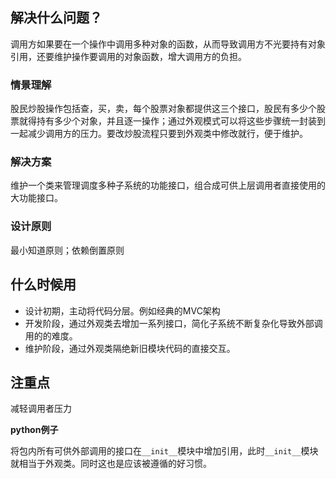 ## 解决什么问题？

调用方如果要在一个操作中调用多种对象的函数，从而导致调用方不光要持有对象引用，还要维护操作要调用的对象函数，增大调用方的负担。

### 情景理解

股民炒股操作包括查，买，卖，每个股票对象都提供这三个接口，股民有多少个股票就得持有多少个对象，并且逐一操作；通过外观模式可以将这些步骤统一封装到一起减少调用方的压力。要改炒股流程只要到外观类中修改就行，便于维护。

### 解决方案

维护一个类来管理调度多种子系统的功能接口，组合成可供上层调用者直接使用的大功能接口。

### 设计原则

最小知道原则；依赖倒置原则

## 什么时候用

- 设计初期，主动将代码分层。例如经典的MVC架构
- 开发阶段，通过外观类去增加一系列接口，简化子系统不断复杂化导致外部调用的的难度。
- 维护阶段，通过外观类隔绝新旧模块代码的直接交互。

## 注重点

减轻调用者压力

**python例子**

将包内所有可供外部调用的接口在`__init__`模块中增加引用，此时`__init__`模块就相当于外观类。同时这也是应该被遵循的好习惯。

